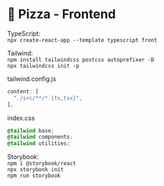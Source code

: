 # 🍕 Pizza - Frontend


TypeScript:  
`npx create-react-app --template typescript front`  

Tailwind:  
`npm install tailwindcss postcss autoprefixer -D`  
`npx tailwindcss init -p`  

tailwind.config.js  
```js
content: [
  "./src/**/*.{ts,tsx}",
],
```

index.css  
```css
@tailwind base;
@tailwind components;
@tailwind utilities;
```

Storybook:  
`npm i @storybook/react`  
`npx storybook init`  
`npm run storybook`  
